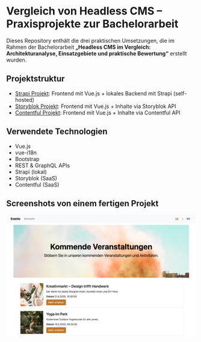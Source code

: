 # Vergleich von Headless CMS – Praxisprojekte zur Bachelorarbeit

Dieses Repository enthält die drei praktischen Umsetzungen, die im Rahmen der Bachelorarbeit **„Headless CMS im Vergleich: Architekturanalyse, Einsatzgebiete und praktische Bewertung“** erstellt wurden.

## Projektstruktur
- [Strapi Projekt](strapi-vue): Frontend mit Vue.js + lokales Backend mit Strapi (self-hosted)
- [Storyblok Projekt](storyblok-vue): Frontend mit Vue.js + Inhalte via Storyblok API
- [Contentful Projekt](contentful-vue): Frontend mit Vue.js + Inhalte via Contentful API

## Verwendete Technologien
- Vue.js
- vue-i18n
- Bootstrap
- REST & GraphQL APIs
- Strapi (lokal)
- Storyblok (SaaS)
- Contentful (SaaS)

## Screenshots von einem fertigen Projekt
![Startseite Eventplattform](startseite.png)
